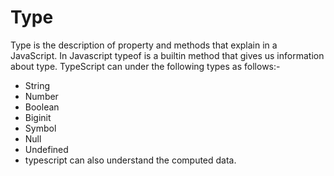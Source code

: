 # Type
Type is the description of property and methods that explain in a JavaScript. 
In Javascript typeof is a builtin method that gives us information about type.
TypeScript can under the following types as follows:-
- String
- Number
- Boolean 
- Biginit
- Symbol
- Null
- Undefined
- typescript can also understand the computed data.
